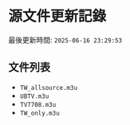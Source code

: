 # 源文件更新記錄

最後更新時間: `2025-06-16 23:29:53`

## 文件列表
- `TW_allsource.m3u`
- `UBTV.m3u`
- `TV7708.m3u`
- `TW_only.m3u`
